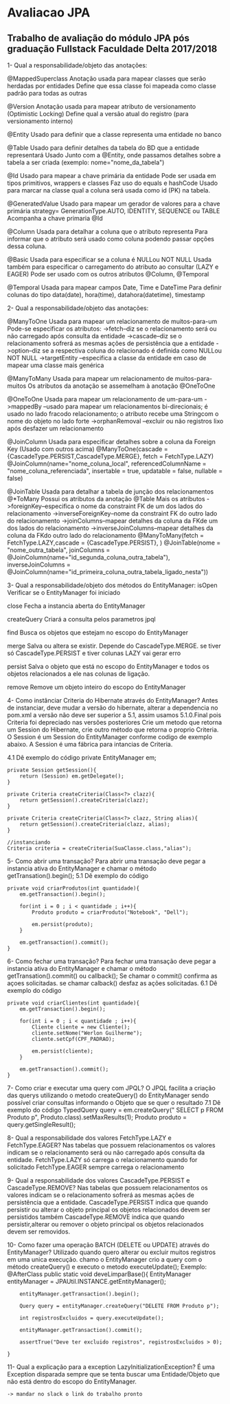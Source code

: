 # Avaliacao JPA
## Trabalho de avaliação do módulo JPA pós graduação Fullstack Faculdade Delta 2017/2018

1- Qual a responsabilidade/objeto das anotações:

@MappedSuperclass
 Anotação usada para mapear classes que serão herdadas por entidades
 Define que essa classe foi mapeada como classe padrão para todas as outras
 
@Version
 Anotação usada para mapear atributo de versionamento (Optimistic Locking)
 Define qual a versão atual do registro (para versionamento interno)
 
@Entity
 Usado para definir que a classe representa uma entidade no banco
 
@Table
 Usado para definir detalhes da tabela do BD que a entidade representará
 Usado Junto com a @Entity, onde passamos detalhes sobre a tabela a ser criada (exemplo: nome="nome_da_tabela")

@Id
 Usado para mapear a chave primária da entidade
 Pode ser usada em tipos primitivos, wrappers e classes
 Faz uso do equals e hashCode
 Usado para marcar na classe qual a coluna será usada como id (PK) na tabela.

@GeneratedValue
 Usado para mapear um gerador de valores para a chave primária
 strategy= GenerationType.AUTO, IDENTITY, SEQUENCE ou TABLE
 Acompanha a chave primaria @Id
 
@Column
 Usada para detalhar a coluna que o atributo representa
 Para informar que o atributo será usado como coluna podendo passar opções dessa coluna.
 
@Basic
 Usada para especificar se a coluna é NULLou NOT NULL
 Usada também para especificar o carregamento do atributo ao consultar (LAZY e EAGER)
 Pode ser usado com os outros atributos @Column, @Temporal

@Temporal
 Usada para mapear campos Date, Time e DateTime
 Para definir colunas do tipo data(date), hora(time), datahora(datetime), timestamp
 
 
2- Qual a responsabilidade/objeto das anotações:

@ManyToOne
 Usada para mapear um relacionamento de muitos-para-um
 Pode-se especificar os atributos:
->fetch–diz se o relacionamento será ou não carregado após consulta da entidade
->cascade–diz se o relacionamento sofrerá as mesmas ações de persistência que a entidade
->option–diz se a respectiva coluna do relacionado é definida como NULLou NOT NULL
->targetEntity –especifica a classe da entidade em caso de mapear uma classe mais genérica

@ManyToMany
 Usada para mapear um relacionamento de muitos-para-muitos
 Os atributos da anotação se assemelham à anotação @OneToOne

@OneToOne
 Usada para mapear um relacionamento de um-para-um
->mappedBy –usado para mapear um relacionamentos bi-direcionais; é usado no lado fracodo relacionamento; o atributo recebe uma Stringcom o nome do objeto no lado forte
->orphanRemoval –excluir ou não registros lixo após desfazer um relacionamento
 

@JoinColumn
 Usada para especificar detalhes sobre a coluna da Foreign Key (Usado com outros acima)
 @ManyToOne(cascade = {CascadeType.PERSIST,CascadeType.MERGE}, fetch = FetchType.LAZY)
 @JoinColumn(name="nome_coluna_local", referencedColumnName = "nome_coluna_referenciada", insertable = true, updatable = false, nullable = false) <atributos da coluna>

@JoinTable
 Usada para detalhar a tabela de junção dos relacionamentos @*ToMany
 Possui os atributos da anotação @Table Mais os atributos
->foreignKey–especifica o nome da constraint FK de um dos lados do relacionamento
->inverseForeignKey–nome da constraint FK do outro lado do relacionamento
->joinColumns–mapear detalhes da coluna da FKde um dos lados do relacionamento
->inverseJoinColumns–mapear detalhes da coluna da FKdo outro lado do relacionamento
 @ManyToMany(fetch = FetchType.LAZY,cascade = {CascadeType.PERSIST}, )
 @JoinTable(nome = "nome_outra_tabela",
		joinColumns = @JoinColumn(name="id_segunda_coluna_outra_tabela"),
		inverseJoinColumns = @JoinColumn(name="id_primeira_coluna_outra_tabela_ligado_nesta"))

3- Qual a responsabilidade/objeto dos métodos do EntityManager:
isOpen
 Verificar se o EntityManager foi iniciado
 
close
 Fecha a instancia aberta do EntityManager
 
createQuery
 Criará a consulta pelos parametros jpql
 
find
 Busca os objetos que estejam no escopo do EntityManager
 
merge
 Salva ou altera se existir. Depende do CascadeType.MERGE. se tiver só CascadeType.PERSIST e tiver colunas LAZY vai gerar erro
 
persist
 Salva o objeto que está no escopo do EntityManager e todos os objetos relacionados a ele nas colunas de ligação.
 
remove
 Remove um objeto inteiro do escopo do EntityManager
 
4- Como instânciar Criteria do Hibernate através do EntityManager?
	Antes de instanciar, deve mudar a versão do hibernate, alterar a dependencia no pom.xml
	a versão não deve ser superior a 5.1, assim usamos 5.1.0.Final pois Criteria foi depreciado nas versões posteriores
	Crie um metodo que retorna um Session do Hibernate, crie outro método que retorna  o proprio Criteria.
	O Session é um Session do EntityManager conforme codigo de exemplo abaixo. A Session é uma fábrica para intancias de Criteria.
	
4.1 Dê exemplo do código
	private EntityManager em;
	
	
	private Session getSession(){
		return (Session) em.getDelegate();
	}
	
	private Criteria createCriteria(Class<?> clazz){
		return getSession().createCriteria(clazz);
	}
	
	private Criteria createCriteria(Class<?> clazz, String alias){
		return getSession().createCriteria(clazz, alias);
	}
	
	//instanciando
	Criteria criteria = createCriteria(SuaClasse.class,"alias");


5- Como abrir uma transação?
	Para abrir uma transação deve pegar a instancia ativa do EntityManager e chamar o método getTransation().begin();
5.1 Dê exemplo do código

	private void criarProdutos(int quantidade){
		em.getTransaction().begin();
		
		for(int i = 0 ; i < quantidade ; i++){
			Produto produto = criarProduto("Notebook", "Dell");
			
			em.persist(produto);
		}
		
		em.getTransaction().commit();
	}

6- Como fechar uma transação?
	Para fechar uma transação deve pegar a instancia ativa do EntityManager e chamar o método getTransation().commit() ou callback();
	Se chamar o commit() confirma as açoes solicitadas. se chamar calback() desfaz as ações solicitadas.
6.1 Dê exemplo do código

	private void criarClientes(int quantidade){
		em.getTransaction().begin();
		
		for(int i = 0 ; i < quantidade ; i++){
			Cliente cliente = new Cliente();
			cliente.setNome("Werlon Guilherme");
			cliente.setCpf(CPF_PADRAO);
			
			em.persist(cliente);
		}
		
		em.getTransaction().commit();
	}

7- Como criar e executar uma query com JPQL?
	O JPQL facilita a criação das querys utilizando o metodo createQuery() do EntityManager sendo possível criar consultas informando o Objeto que se  quer o resultado
7.1 Dê exemplo do código
	TypedQuery<Produto> query = em.createQuery(" SELECT p FROM Produto p", Produto.class).setMaxResults(1);
	Produto produto = query.getSingleResult();

8- Qual a responsabilidade dos valores FetchType.LAZY e FetchType.EAGER?
	Nas tabelas que possuem relacionamentos os valores indicam se o relacionamento será ou não carregado após consulta da entidade.
	FetchType.LAZY só carrega o relacionamento quando for solicitado
	FetchType.EAGER sempre carrega o relacionamento

9- Qual a responsabilidade dos valores CascadeType.PERSIST e CascadeType.REMOVE?
	Nas tabelas que possuem relacionamentos os valores indicam se o relacionamento sofrerá as mesmas ações de persistência que a entidade.
	CascadeType.PERSIST indica que quando persistir ou alterar o objeto principal os objetos relacionados devem ser persistidos também
	CascadeType.REMOVE indica que quando persistir,alterar ou remover o objeto principal os objetos relacionados devem ser removidos.

10- Como fazer uma operação BATCH (DELETE ou UPDATE) através do EntityManager?
	Utilizado quando quero alterar ou excluir muitos registros em uma unica execução.
	chamo o EntityManager crio a query com o método createQuery() e executo o metodo executeUpdate();
	Exemplo:
	@AfterClass
	public static void deveLimparBase(){
		EntityManager entityManager = JPAUtil.INSTANCE.getEntityManager();
	
		entityManager.getTransaction().begin();
		
		Query query = entityManager.createQuery("DELETE FROM Produto p");
		
		int registrosExcluidos = query.executeUpdate();
		
		entityManager.getTransaction().commit();
		
		assertTrue("Deve ter excluido registros", registrosExcluidos > 0);
		
	}
	
11- Qual a explicação para a exception LazyInitializationException?
	É uma Exception disparada sempre que se tenta buscar uma Entidade/Objeto que não está dentro do escopo do EntityManager.
	
	-> mandar no slack o link do trabalho pronto
